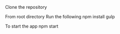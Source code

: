 Clone the repository

From root directory
Run the following
npm install
gulp

To start the app
npm start
